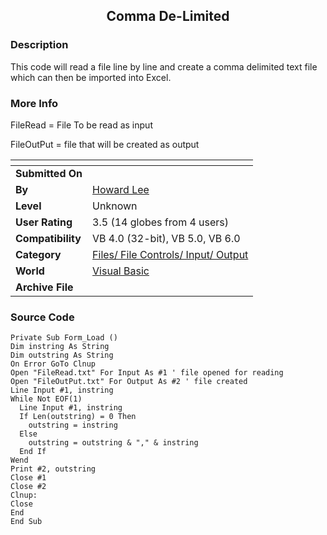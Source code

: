 ﻿<div align="center">

## Comma De\-Limited


</div>

### Description

This code will read a file line by line and create a comma delimited text file which can then be imported into Excel.
 
### More Info
 
FileRead = File To be read as input

FileOutPut = file that will be created as output


<span>             |<span>
---                |---
**Submitted On**   |
**By**             |[Howard Lee](https://github.com/Planet-Source-Code/PSCIndex/blob/master/ByAuthor/howard-lee.md)
**Level**          |Unknown
**User Rating**    |3.5 (14 globes from 4 users)
**Compatibility**  |VB 4\.0 \(32\-bit\), VB 5\.0, VB 6\.0
**Category**       |[Files/ File Controls/ Input/ Output](https://github.com/Planet-Source-Code/PSCIndex/blob/master/ByCategory/files-file-controls-input-output__1-3.md)
**World**          |[Visual Basic](https://github.com/Planet-Source-Code/PSCIndex/blob/master/ByWorld/visual-basic.md)
**Archive File**   |[](https://github.com/Planet-Source-Code/howard-lee-comma-de-limited__1-3250/archive/master.zip)





### Source Code

```
Private Sub Form_Load ()
Dim instring As String
Dim outstring As String
On Error GoTo Clnup
Open "FileRead.txt" For Input As #1 ' file opened for reading
Open "FileOutPut.txt" For Output As #2 ' file created
Line Input #1, instring
While Not EOF(1)
  Line Input #1, instring
  If Len(outstring) = 0 Then
    outstring = instring
  Else
    outstring = outstring & "," & instring
  End If
Wend
Print #2, outstring
Close #1
Close #2
Clnup:
Close
End
End Sub
```

